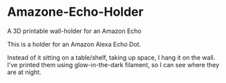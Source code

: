 # Amazone-Echo-Holder
A 3D printable wall-holder for an Amazon Echo

This is a holder for an Amazon Alexa Echo Dot.

Instead of it sitting on a table/shelf, taking up space, I hang it on the wall. I've printed them using glow-in-the-dark filament, so I can see where they are at night.
